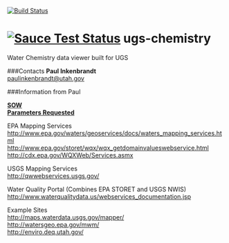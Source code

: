[![Build Status](https://travis-ci.org/agrc/ugs-chemistry.svg?branch=master)](https://travis-ci.org/agrc/ugs-chemistry)

[![Sauce Test Status](https://saucelabs.com/browser-matrix/agrc-ugs-chemistry.svg)](https://saucelabs.com/u/agrc-ugs-chemistry)
ugs-chemistry
=============

Water Chemistry data viewer built for UGS

###Contacts
**Paul Inkenbrandt**  
paulinkenbrandt@utah.gov

###Information from Paul

[**SOW**](https://docs.google.com/a/utah.gov/document/d/1Vc6JsHJuqKI29NZRqGk_JSLdM3AWy2lI9_D1vqEp9iE/edit)  
[**Parameters Requested**](https://docs.google.com/a/utah.gov/spreadsheets/d/1EY_30rSQxvH2JrVhjVSRzOdyh9nVryA5RbofVZhp0hs/edit?usp=sharing)

EPA Mapping Services  
http://www.epa.gov/waters/geoservices/docs/waters_mapping_services.html  
http://www.epa.gov/storet/wqx/wqx_getdomainvalueswebservice.html  
http://cdx.epa.gov/WQXWeb/Services.asmx  

USGS Mapping Services  
http://qwwebservices.usgs.gov/

Water Quality Portal (Combines EPA STORET and USGS NWIS)  
http://www.waterqualitydata.us/webservices_documentation.jsp

Example Sites  
http://maps.waterdata.usgs.gov/mapper/  
http://watersgeo.epa.gov/mwm/  
http://enviro.deq.utah.gov/
